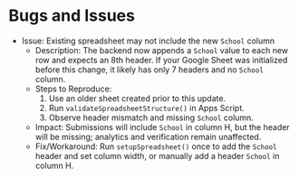 # Bugs and Issues

- Issue: Existing spreadsheet may not include the new `School` column
  - Description: The backend now appends a `School` value to each new row and expects an 8th header. If your Google Sheet was initialized before this change, it likely has only 7 headers and no `School` column.
  - Steps to Reproduce:
    1. Use an older sheet created prior to this update.
    2. Run `validateSpreadsheetStructure()` in Apps Script.
    3. Observe header mismatch and missing `School` column.
  - Impact: Submissions will include `School` in column H, but the header will be missing; analytics and verification remain unaffected.
  - Fix/Workaround: Run `setupSpreadsheet()` once to add the `School` header and set column width, or manually add a header `School` in column H.
